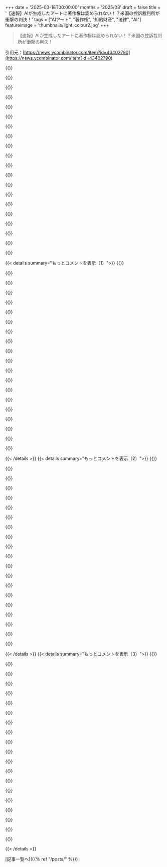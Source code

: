 +++
date = '2025-03-18T00:00:00'
months = '2025/03'
draft = false
title = '【速報】AIが生成したアートに著作権は認められない！？米国の控訴裁判所が衝撃の判決！'
tags = ["AIアート", "著作権", "知的財産", "法律", "AI"]
featureimage = 'thumbnails/light_colour2.jpg'
+++

> 【速報】AIが生成したアートに著作権は認められない！？米国の控訴裁判所が衝撃の判決！

引用元：[https://news.ycombinator.com/item?id=43402790](https://news.ycombinator.com/item?id=43402790)

{{<matomeQuote body="これって、写真撮った猿のケースとほぼ同じじゃん。あの写真、猿には著作権ないからパブリックドメインになったんだよね。カメラマンも撮ってないから著作権者じゃないし。アメリカの著作権局も、”人間の作品しか著作権保護されない。動物やAIが人間の手を借りずに作ったものはダメ”って言ってる。もし動物がエサにつられてカメラのシャッター押したら、それは人間の介入ってことになるかもね。AIも同じだと思う。AIは作者になれないけど、人間がAIに指示したり、AIが勝手に画像生成するコード書いたなら、その人間が作者ってこと。AIに著作権与えようとするのはテクノ未来主義の妄想だよ。AIに法的地位を与えるなんてさ。次はAIシャットダウンしたら殺人罪とか言い出すんじゃないの？マジ勘弁。" userName="wildzzz" createdAt="2025-03-18T18:50:31" color="#ff5733">}}

{{<matomeQuote body="マジありえないんだけど、あの人インドネシアまで行って、猿の生息地に入り込んで、猿に信用されて、三脚にカメラ立てて、猿が触れるようにして、顔のアップが撮れるようにフォーカスとか露出調整して…全部計算してやったのに、シャッター押してないってだけで著作権もらえないんだぜ？それなのに、スマホのカメラ適当に開いて、３回くらい回って、写ったものを撮るだけで著作権保護されるってどういうこと？" userName="mikehearn" createdAt="2025-03-18T19:05:07" color="">}}

{{<matomeQuote body="そんな難しくないって。<br>猿を別の人間と置き換えてみれば、「その人」が著作権を得られないのは明らかで、写真を撮った人が著作権を得る。人がいなければ著作権はない。AIも同じ。もし私が友人に「君の知識と経験を活かして絵を描いて」と頼んだら、友人が著作権を得る。友人をAIに置き換えると、著作権を譲渡できる人がいないので、著作権は存在しない。私が頼んだからといって、私に著作権が自動的に与えられるわけではない。" userName="tantalor" createdAt="2025-03-18T19:45:20" color="#45d325">}}

{{<matomeQuote body="観光地で自分のスマホで人に写真撮ってもらった場合、著作権は誰のもの？　Wikimediaの法的分析によると、それはケースバイケースらしいよ。[0]　それに、作者と著作権者は別物だしね。[0] https://meta.wikimedia.org/wiki/Wikilegal/Authorship_and_Cop..." userName="johnmaguire" createdAt="2025-03-18T19:58:09" color="">}}

{{<matomeQuote body="うわー、なんか色々とグレーゾーンが出てくるね。<br>スマホのカメラって、AIが色々画像処理して良くしてくれるじゃん。それって、今のスマホで撮った写真全部著作権保護されないってこと？<br>もし著作権保護されるとして、Img2ImgツールとかStable DiffusionとかPhotoshopでちょっと画像加工したらどうなるの？もう著作権保護されない？(別に攻撃とかじゃなくて、ただの疑問)" userName="davely" createdAt="2025-03-18T22:50:59" color="#45d325">}}

{{<matomeQuote body="簡単に言うと、ケース１は問題なし。ケース２は、元の画像に著作権があれば、AIで加工しても著作権は消えない。著作権局のガイダンス読むといいよ。AIを道具として使う場合と、AIがほとんど何もなしに画像を生成する場合の違いが詳しく書いてある。" userName="therealpygon" createdAt="2025-03-18T23:34:56" color="#45d325">}}

{{<matomeQuote body="＞”Minimal input” like pushing a button on a camera? Seems to me that is more minimal than some of the elaborate prompting it takes to get AI to output a desired image.<br>”Minimal input”ってカメラのシャッター押すこと？AIに指示出すより簡単じゃん。" userName="nightski" createdAt="2025-03-19T00:37:32" color="">}}

{{<matomeQuote body="写真に著作権があるのかどうか疑うべきじゃない？カメラって、人間が作った機械システムの結果でしょ。デジタル計算だけが特別で著作権を無効にするってのはおかしい。レンズの計算は違うって言うなら、議論は無意味になるよ。" userName="SiempreViernes" createdAt="2025-03-19T11:31:33" color="">}}

{{<matomeQuote body="Samsungの”SceneOptimizer”でAIが勝手に修正した月の写真の著作権は誰のもの？<br>https://www.reddit.com/r/Android/comments/11nzrb0/samsung_sp..." userName="michaelbuckbee" createdAt="2025-03-19T11:35:57" color="">}}

{{<matomeQuote body="うわ、最後の”写真”ヤバすぎ。<br>最近のスマホ、勝手に加工しないカメラがないのがマジで嫌。Pixelとかも不自然なフィルターかけるし。写真が台無しになるんだよね…撮り直しもできないのに。<br>(RAWで撮ればいいのは知ってるけど、全部現像する時間ないし、そうする必要ないはずなのに。RAWも加工済みの機種もあるし。)" userName="mubou" createdAt="2025-03-19T13:43:00" color="#785bff">}}

{{<matomeQuote body="スマホのセンサーってめっちゃ小さいから、RAWファイルそのままじゃ使い物にならないんだよね。光を全然キャッチできないんだもん。だから、今のところ写真の質を上げるにはセンサーを大きくするか、ソフトで何とかするしかない。みんなソフトを選んでるってわけ。加工の量を調整できたらいいよね。でも、ノイズだらけの写真が嫌なら、ある程度の加工は必要だよ。" userName="thewebguyd" createdAt="2025-03-19T14:59:13" color="">}}

{{<matomeQuote body="もっと面白い話があるんだけど、ドイツだと建物とかアート作品に著作権があるから、みんなが見れる場所に飾ってあっても、個人的な利用以外で写真を撮っちゃダメなんだって。" userName="mschuster91" createdAt="2025-03-19T10:34:32" color="#38d3d3">}}

{{<matomeQuote body="その判決からこの件に話を広げると、写真撮った観光客とかが著作権を持つことになるってことでしょ。なんか変な感じ。" userName="onemoresoop" createdAt="2025-03-18T21:52:34" color="">}}

{{<matomeQuote body="もしカメラを貸して、撮る人を決めたら、カメラ持ってる私が著作権を持つってこと？そんなわけないよね。" userName="elicksaur" createdAt="2025-03-18T22:56:44" color="">}}

{{<matomeQuote body="”撮る人を決めた”ってところが結構大事なんだよね。" userName="Dylan16807" createdAt="2025-03-19T00:28:30" color="">}}

{{<matomeQuote body="もし通りすがりの人に写真撮ってもらって、その人が実はAnsel Adamsだったらどうなるの？構図とか色々決めるだろうし、彼は最高の写真家の一人だし。" userName="sejje" createdAt="2025-03-19T06:21:46" color="#ff33a1">}}

{{<matomeQuote body="じゃあ、もし誰かに写真撮ってもらう時に「カメラを傾けて」って言ったら、私が著作権者になるけど、もし言わなくても勝手に傾けて撮ったら、私は著作権者じゃなくなるの？そういうこと？" userName="johnisgood" createdAt="2025-03-19T07:36:05" color="">}}

{{<matomeQuote body="人を介さずに、カメラをタイマーにセットして撮る場合を想像してみてよ。たとえば、1年間毎日太陽の軌跡を記録してanalemmaを作るとか。それって絶対に著作権に値するアート作品だよね？誰の物でもないの？それってマジでありえない。ルールをめちゃくちゃに作ってるようにしか思えない。電子システムには自律的なサブシステムがあるよね。それらをターゲットにして「機械がコンテンツを作った」って言える。人間が手計算でquaternion計算なんてしないし。人間が労力をかけたなら、自動化されてても著作権を持つべきだよ。それが嫌なら、誰も著作権を持つべきじゃない。" userName="echelon" createdAt="2025-03-18T22:45:40" color="#ff33a1">}}

{{<matomeQuote body="「誰も著作権を持つべきじゃない」が正解だと思う。著作権がなくなったらクリエイターが飢え死にするっていうのは大嘘。著作権で何時間も無駄にしてるんだから、著作権をみんなのものにすれば、クリエイターが生活できる方法を見つけられる。" userName="dcow" createdAt="2025-03-19T04:23:11" color="#ff5c5c">}}

{{<matomeQuote body="著作権がなくなったらクリエイターは絶対困るよ。" userName="iamacyborg" createdAt="2025-03-19T09:11:42" color="">}}

{{< details summary="もっとコメントを表示（1）">}}
{{<matomeQuote body="なんかデメリットとかあるんかな？" userName="Ray20" createdAt="2025-03-19T13:57:36" color="">}}

{{<matomeQuote body="＞観光地でスマホで写真撮ってもらう時って、誰が著作権持つんだろ？<br>頼んだからには、あんたとカメラマンの間には契約成立してるってこと。暗黙の了解で、写真の著作権はあんたのもので、カメラマンへの対価は「ありがとう」の一言、みたいな。<br>もしスマホ落としちゃって、全然知らない人が拾って写真撮ったら、その人が著作権持つって主張できるかもね。" userName="chii" createdAt="2025-03-19T06:02:31" color="">}}

{{<matomeQuote body="＞サルを人間に入れ替えたら、「その人」が著作権を得られないのは明白で、写真を撮った人が著作権を持つことになる。人がいなければ著作権は発生しない。<br>もしモデルさんとの撮影のために小道具とか全部用意して、自分がモデルやりたいから友達にシャッター押してもらった場合、友達が著作権持つことになるんか？" userName="acchow" createdAt="2025-03-18T21:07:14" color="">}}

{{<matomeQuote body="＞著作権を譲渡できる人がいないから、著作権は存在しない。<br>もしCI/CDパイプラインで、スクリプトがトリガーに基づいてソースコードを自動生成したら、そのコードって著作権保護されないの？マクロとかは？なんか納得いかないんだけど。" userName="NitpickLawyer" createdAt="2025-03-18T20:16:19" color="#45d325">}}

{{<matomeQuote body="この判決は間違ってると思うな。<br>コンパイラがAIを使ってバイトコードを最適化して、生成されたバイナリが著作権保護されなくなるなんてありえる？<br>コンパイラとかトランスパイラって、誰かが書いたとしても、出力されたバイナリの著作権はソースコードを書いた人が持つって判例があるじゃん。AIって、英語から画像を生成するコンパイラみたいなもんでしょ。" userName="bb88" createdAt="2025-03-18T21:56:47" color="#38d3d3">}}

{{<matomeQuote body="ドイツでは、AIが書いたコードは著作権保護されないらしい。パブリックドメインになるって弁護士から聞いた。顧客のためにソフトウェア書いて、すべての権利を譲渡する契約してたら大問題だよ。AIが書いたコードの権利は持ってないから譲渡できないじゃん。<br>マクロを作って、そのマクロが何かを生成する場合でも、完全にあなたが決定していればOK。" userName="tpm" createdAt="2025-03-18T21:49:52" color="#ff5c5c">}}

{{<matomeQuote body="誰かにお金払って絵を描いてもらったら、著作権は誰のもの？<br>AIにお金払って、指定通りに絵を描かせたら？" userName="bagels" createdAt="2025-03-18T20:01:18" color="">}}

{{<matomeQuote body="著作権はアーティストのものだよ。お金を払うだけじゃ著作権は譲渡されない。譲渡するには、アーティストが明示的に権利を譲渡する契約を結ぶ必要がある。これは雇用契約でよくあること。契約書を確認して、どこまでカバーされるか確認した方がいいよ。会社で作ったものはすべて会社の所有物になる契約もあるから。Californiaでは会社の設備と勤務時間中に作ったものだけ、みたいな法律があるけど、州によって違うからね。" userName="JamesLeonis" createdAt="2025-03-18T20:14:16" color="#ff5c5c">}}

{{<matomeQuote body="最初思ったのは、自分で作品を作らないアーティストのこと。現代アートのアーティストって、アシスタントに絵を描かせたり、彫刻させたり、インスタレーションさせたりしてるじゃん。昔の巨匠も、弟子が作った作品がクレジットされてたりするし。<br>でも、法律的には、サルはアシスタントとして「雇用」する人に著作権を譲渡する契約を結べないんだよね。<br>WarholのFactoryがアートを作ってたのもそうだし、AIが登場する前からジェネレーティブアートはあったけど、「所有権と信憑性への問いかけだ」って言われてた気がする。Damien Hirstの作品も、アシスタントが作ってても、著作権はHirstにあるって誰も疑わないでしょ。" userName="gdubs" createdAt="2025-03-18T21:49:41" color="#45d325">}}

{{<matomeQuote body="＞人間がコンピューターに画像の作成を指示した場合<br>作品の価値って問題があると思う。法律家じゃないからアレだけど、著作権保護されるには、作品に価値が必要だと思う。私にとって、価値って曖昧な言葉だけど（法律ではもっと明確かも）、もし私が「犬の絵を作って」って指示したら、ほとんどコンピューターがやってるじゃん。指示があいまいだと、インストラクターの価値にならないと思うんだ。" userName="tgv" createdAt="2025-03-18T19:01:46" color="">}}

{{<matomeQuote body="著作権なんて全部やめちゃえばいいんじゃないかな。だって、みんなが協力して作品を作り上げたりするのを邪魔してるだけじゃん？もしみんながロイヤリティを要求したら、LinuxとかWikipediaとか、科学研究はどうなるのさ？そもそも、こんなフォーラムで話せるわけないよね？" userName="visarga" createdAt="2025-03-18T20:07:19" color="#ff5c5c">}}

{{<matomeQuote body="＞コンピュータに画像を作るように指示した人とか、コンピュータが勝手に画像を生成するコードを書いた人がいるなら、その人が作者ってことになるんじゃない？<br>僕的には、その人はpromptの作者であって、画像の作者じゃないと思うな。画像を作ったのは、promptの作者だけじゃなくて、モデルが学習に使ったたくさんの画像の作者とか、モデル自体の作者もいるからね。" userName="oytis" createdAt="2025-03-18T20:44:54" color="">}}

{{<matomeQuote body="インスピレーションを受けたってだけで、作ったわけじゃないじゃん。著作権とか作者が誰かとかは置いといて、この考え方は重要な定義を考える上でちょっと単純化しすぎだと思うな。" userName="wruza" createdAt="2025-03-19T08:41:10" color="">}}

{{<matomeQuote body="今はされるんだな、これが。" userName="wruza" createdAt="2025-03-19T23:03:27" color="">}}

{{<matomeQuote body="インスピレーションって、誰かの作品から刺激を受けて、何か創造的なものが生まれることだと思うんだよね。でも、生成モデルの反応は、学習データとpromptで100％決まっちゃうから、人間のインスピレーションとは違うんじゃないかな。" userName="oytis" createdAt="2025-03-20T13:39:49" color="">}}

{{<matomeQuote body="ちょっと確認したいんだけど、もし一人の人間がAIモデルを作って学習させて、それで画像を生成させた場合、それは”人間の介入”ってことになって、その人が画像の作者になるってこと？<br>もしLLMを5人のグループで作って、そのうちの一人がpromptを入力したら？<br>そもそも、AIって誰かが作ってるんじゃないの？AIが、人間が作った道具じゃなくて、サルみたいな独立した存在として扱われるのはいつ？" userName="quadragenarian" createdAt="2025-03-18T19:00:38" color="#785bff">}}

{{<matomeQuote body="promptを入力した人が作者になるんじゃないかな。AdobeとかDellが、ツールやコンピュータを作ったからって、あなたの作品の所有権を主張できるわけじゃないでしょ。" userName="wildzzz" createdAt="2025-03-18T19:07:01" color="">}}

{{<matomeQuote body="同じことが写真にも言えるんじゃない？だって、画像を作ってるのはカメラでしょ？あなたは何もしてないじゃん。" userName="aydyn" createdAt="2025-03-18T19:25:56" color="">}}

{{<matomeQuote body="Nat Geoとか美術館にあるような写真を撮ってみればわかるけど、カメラだけじゃ無理だよ。カメラが全部やってるわけじゃないんだよ。" userName="johnmaguire" createdAt="2025-03-18T19:34:56" color="">}}

{{<matomeQuote body="この記事のタイトル、マジ広すぎじゃね？特にさ、著作権法的には、すべての作品はまず人間が作ったもんじゃないとダメって書いてあるんだよね。Dr. Thalerの申請では、AIのCreativity Machineが作者だってなってて、人間じゃないから却下されたんだって。Thalerの主張が弱すぎたんだよ。MidjourneyとかStable Diffusionで作った画像は、人間が書いたプロンプトが元になってるじゃん。完璧なプロンプトを作るのに時間かけた人はわかると思うけど、あれってクリエイティブな作業だし、人間の仕事だよ。img2imgも同じで、人間が撮った写真を使うんだから、AIは著作権のあるものを加工してるだけ。だから、全部じゃないけど、そういうAI作品は著作権があってもいいと思うな。" userName="ssalka" createdAt="2025-03-18T19:09:39" color="#38d3d3">}}


{{< /details >}}
{{< details summary="もっとコメントを表示（2）">}}
{{<matomeQuote body="Thalerって人が、わざと人間の介入なしでAIが作ったって主張してるんだよね。だから、今回の判決はAIツールとしての話じゃなくて、AIの擬人化についての話なんだよ。問題なのは、Midjourney使ったアーティストが著作権を認められなかったって話で、これはThalerの件とは全然別。" userName="creer" createdAt="2025-03-18T19:13:00" color="">}}

{{<matomeQuote body="＞Thalerって人が、わざと人間の介入なしでAIが作ったって主張してるんだよね。だから、今回の判決はAIツールとしての話じゃなくて、AIの擬人化についての話なんだよ。<br>これな、マジでヘボい策略だよ。こういうことするやつはよくいるけど、政府の一部を騙せたとしても、他の部署がそれに従う義務はないからね。" userName="Suppafly" createdAt="2025-03-19T17:45:37" color="">}}

{{<matomeQuote body="著作権を得ようとしたのが的外れだったとは思わないな。Thalerがやりたかったのは、AIに著作権を与えたかったんじゃない？Thalerじゃなくて。AIの擬人化とか、AIが出力したものを売るビジネスプランとか、知らんけど。AIツールとしての著作権とは関係ないよね。" userName="creer" createdAt="2025-03-19T19:22:59" color="">}}

{{<matomeQuote body="著作権局は最近、プロンプトだけじゃ著作権は得られないって判断したよ。どんなに細かくても、何回繰り返してもダメだって。プロンプトだけじゃ、人間が十分にコントロールしてるとは言えないんだって。AIモデルはプロンプトの指示に一貫して従わないし、プロンプトの隙間を勝手に埋めて、いろんなアウトプットを生成するからね。" userName="jarsin" createdAt="2025-03-18T19:24:47" color="#ff33a1">}}

{{<matomeQuote body="txt2imgについて考えてみると、AIが生成した画像ってさ:<br>・テキストプロンプト<br>・ネガティブプロンプト<br>・モデル<br>・モデルのシード<br>・LoRA<br>何が著作権で保護されるの？プロンプトのテキスト？それなら「リンゴを持った男」を著作権登録できることになるじゃん。全部まとめたもの？それってPhotoshopのワークフローを著作権登録するのと同じじゃん。" userName="dlivingston" createdAt="2025-03-19T02:52:20" color="#ff5c5c">}}

{{<matomeQuote body="プロンプトは、システムとは関係なく独立した文学作品だよ。テキストが十分に凝ってれば、著作権で保護されるのは当然。でも、生成された画像はまた別の話。" userName="gmueckl" createdAt="2025-03-19T14:27:03" color="">}}

{{<matomeQuote body="それってレシピみたいなもんだよね。レシピと著作権の関係は、アメリカでは法律でちゃんと決まってる。" userName="Kerrick" createdAt="2025-03-19T03:10:32" color="">}}

{{<matomeQuote body="レシピは機能的なものだから、著作権で保護されないんだよね。だから、レシピにはドラマチックなストーリーがついてるんだよ。まるごとコピーされたときに、著作権を主張できるように。" userName="mminer237" createdAt="2025-03-19T04:36:54" color="#38d3d3">}}

{{<matomeQuote body="それってマジでストーリーの理由なの？ミームでしか知らんかったけど、最初に読んだ時に調べたんだよね。私の言語ではまだ流行ってないけど。文化の違いだと思ってたわ。レシピにストーリーを入れるなんてありえないから、アメリカ人ちょっとどうかしてると思ってた。" userName="fnordian_slip" createdAt="2025-03-19T07:23:59" color="">}}

{{<matomeQuote body="それってマジでこの記事の理由なの？<br>いやいや、広告とかSEOのためでしょ。それに、多くの人がこういった話の感情的な部分が好きで、サイトに長く滞在したり、コメントしたり、また戻ってきたりするんだよね。" userName="Suppafly" createdAt="2025-03-19T17:47:26" color="">}}

{{<matomeQuote body="SEOのためだよね（昔はそうだった）。Google検索は”関連性の高い”テキストの壁が大好きで、すぐに本題に入るレシピサイトはペナルティを受けるんだよ。" userName="einr" createdAt="2025-03-19T10:24:17" color="#38d3d3">}}

{{<matomeQuote body="それって、レシピにたどり着くまでに広告をいっぱい見せるための縦の高さ稼ぎでもあるよね。" userName="kdamica" createdAt="2025-03-19T14:14:35" color="">}}

{{<matomeQuote body="プロンプトはトークン化されるから、数字の集まりみたいなもんだよ。<br>DJのイコライザー設定を著作権で保護できるって言うようなもんだ。" userName="AlienRobot" createdAt="2025-03-19T10:19:23" color="">}}

{{<matomeQuote body="AIが生成した画像をどうすれば著作権で保護できるか言ってるじゃん。設定を全部著作権で保護できるようにするべきだよ。その設定が完全に決定的な画像に変換できるなら、写真のネガフィルムを現像して紙に転写するのとなにが違うの？<br>＞”リンゴを持ってる男”を著作権保護できるってこと？<br>今でもそうだと思うよ。歌や詩のタイトルなら、そのフレーズで著作権取れるじゃん。" userName="tiborsaas" createdAt="2025-03-19T07:58:20" color="#ff33a1">}}

{{<matomeQuote body="＞今でもそうだと思うよ。歌や詩のタイトルなら、そのフレーズで著作権取れるじゃん。<br>それは違うよ。詩や歌のタイトルだからって、特定のフレーズの著作権は取れないよ。例えば、James Taylorの”There's something in the way she moves”とBeatlesの”Something”は同じフレーズで始まってるけど、Jamesは自分の曲の著作権を持ってて、George Harrisonの遺産も同じタイトルの曲の著作権を持ってる。George HarrisonがJames Taylorからパクったとしてもね。[1] [2] [3]" userName="seanhunter" createdAt="2025-03-19T13:21:08" color="#ff5c5c">}}

{{<matomeQuote body="どっちも著作権を持つ資格があるってこと？（そうあるべきだと思うけど）" userName="tiborsaas" createdAt="2025-03-19T16:42:52" color="">}}

{{<matomeQuote body="彼らが著作権を持ってるのはそれぞれの曲であって、フレーズじゃないから、フレーズの著作権を持てるって主張は間違いだよ。商標にはなれるけど、著作権は無理。" userName="seanhunter" createdAt="2025-03-19T17:24:55" color="#ff5733">}}

{{<matomeQuote body="ランダムな単語を生成するプログラムを書いた場合、その出力は著作権で保護できないけど、プログラム自体は保護できる。<br>同じように、プロンプトは著作権で保護されるけど、生成された出力は保護されない。" userName="GrinningFool" createdAt="2025-03-18T20:45:40" color="#38d3d3">}}

{{<matomeQuote body="個人的にはimg2imgが著作権保護されるかどうか見てみたい。著作権は人間が生成した部分に適用されるって理解してる。例えば、AIが生成したアートと人間が書いたキャプションで構成されたコミックの場合、キャプションは著作権保護されるけどアートはされない。著作権で保護された画像を変換したらどうなるの？元画像の著作権が適用されるの？もしそうなら、下手なスケッチを描いてimg2imgで変換して著作権を取得できるの？" userName="jjmarr" createdAt="2025-03-19T03:18:01" color="">}}

{{<matomeQuote body="ハンバーガーをミディアムレアで注文するのも、人間の創造性ってことになるのかな？" userName="__loam" createdAt="2025-03-18T23:21:42" color="">}}


{{< /details >}}
{{< details summary="もっとコメントを表示（3）">}}
{{<matomeQuote body="ロイターの記事の見出しの方が正確みたいだね（もしかしたら、ここに投稿された後に変わったのかも？）。残念ながら、広告ブロッカーが邪魔して、ちょっとしか見れなかったんだ。広告ブロックしてるからロイターが見せてくれなくてもいいんだけど、モバイルsafariを乗っ取るのは勘弁してほしい。" userName="bee_rider" createdAt="2025-03-18T21:19:04" color="">}}

{{<matomeQuote body="「continue without supporting us（支援せずに続ける）」をクリックすればいいよ。" userName="randomNumber7" createdAt="2025-03-18T22:13:39" color="">}}

{{<matomeQuote body="そのオプションが見当たらないんだ。" userName="bee_rider" createdAt="2025-03-18T23:45:08" color="">}}

{{<matomeQuote body="AIに画像を生成させたことがある人なら、それが「簡単」じゃないってわかるはず。良い画像を得るにはスキルが必要だし、プロンプト自体が人間の創造性だよ。生成されたものが人間によるものではないっていうのはどうかしてる。モデルはカメラみたいなツールにすぎないのに。" userName="swalsh" createdAt="2025-03-19T11:47:39" color="#45d325">}}

{{<matomeQuote body="良い判決だと思うよ。<br>AI生成ロゴだけを販売するウェブサイトを作って、自動化して毎日何百万ものロゴを生成するとする。<br>そして、自分のウェブサイトにあるロゴに似たロゴを使っている人がいないかウェブ全体を調べて、見つけたら著作権侵害だって言って金を要求するボットも作るんだ。<br>もっと想像力豊かな詐欺師なら、AIを使って著作権トロールする方法を見つけるだろうね。" userName="bogwog" createdAt="2025-03-18T18:50:12" color="#ff5733">}}

{{<matomeQuote body="著作権法：<br>著作権トロールが特許トロールほど一般的じゃない理由の一つは、著作権法では、独立して作成された作品は侵害にあたらないから。裁判で、実際に自分で作ったことを証明する必要があるかもしれないけど、ほとんどの陪審員は同情してくれると思うよ。「被告があなたの何百万ものロゴの巨大なライブラリを調べて、この特定の、かなりシンプルな標本を見つけ出したとでも思ってるんですか？」ってね。<br>あと、多くのロゴは「芸術的」とは言えないから、著作権の対象にならないことが多い。だから一般的に、ロゴは著作権訴訟よりも商標訴訟の対象になりやすいんだ。<br>商標法：<br>商標を主張するためには、そのマークを商業で使用している必要がある。だから、商業で使用されていないロゴのカタログは、商標の観点からは何の価値もない。" userName="regulation_d" createdAt="2025-03-18T19:44:19" color="#ff5733">}}

{{<matomeQuote body="+1<br>著作権は、製品よりもプロセスに関するもの。<br>だから、「クリーンルーム」実装は著作権法に違反しないんだ。<br>商標は、商業的な曖昧さに関するもの。" userName="paulddraper" createdAt="2025-03-19T23:38:26" color="#45d325">}}

{{<matomeQuote body="著作権トロールの手口は、たいてい陪審員の段階まで行かない。訴訟を起こさない代わりに金銭を要求したり、曖昧だけど一応合法なDMCAの削除要請を送ったりするのが主な手口だよ。" userName="foxyv" createdAt="2025-03-21T17:39:35" color="">}}

{{<matomeQuote body="法律が完全に首尾一貫しているのは素晴らしいね。この素晴らしい回答に+100。" userName="vitiral" createdAt="2025-03-19T02:06:20" color="">}}

{{<matomeQuote body="音楽でも同じことやればいいのにね。似たような音符がちょっと入ってるだけで金巻き上げてる既存の判例めっちゃあるじゃん。全然違うアーティストの曲なのに、ジャンルが同じってだけで負けた人もいるし。（https://abovethelaw.com/2018/03/blurred-lines-can-you-copy-a...）" userName="autoexec" createdAt="2025-03-18T20:19:54" color="">}}

{{<matomeQuote body="そんな想像力いらなくね？最初のステップに何のメリットがあるかわからん。AIで訴状を自動生成すれば？" userName="kopecs" createdAt="2025-03-18T19:00:41" color="">}}

{{<matomeQuote body="もしデタラメな手紙送ったら違法じゃん（たぶん）。でも、ちゃんとしたロゴ販売サイトがあって、コピーしたって言ってるロゴの商品ページに誘導して、AI生成アートの著作権を主張できたら、裁判になってもこっちが有利になるかも（たぶん）。弁護士じゃないからわからんけど。少なくとも、ちゃんとしたサイトがある方が脅迫状っぽく見える。" userName="bogwog" createdAt="2025-03-18T19:10:33" color="">}}

{{<matomeQuote body="そんな回りくどいことしなくても、スクロールするたびにありとあらゆるピクセルの組み合わせを生成するサイト作ればよくね？<br>もしくは、ロゴをパクってちょっと変えて公開して、訴訟起こすぞって脅す。" userName="robertlagrant" createdAt="2025-03-18T19:36:55" color="#ff5733">}}

{{<matomeQuote body="それいいね。<br>図書館（https://libraryofbabel.info）のロゴ版じゃん。" userName="bogwog" createdAt="2025-03-18T20:26:27" color="#ff33a1">}}

{{<matomeQuote body="＞Just set up a website that generates every combination of pixels as you scroll down it.<br>＞”スクロールするたびにありとあらゆるピクセルの組み合わせを生成するサイト作ればよくね？”<br>マジかよ。それが終わる頃には、ひいひい孫（甘く見ても）がその影響に対処することになるだろうね。" userName="johnnyanmac" createdAt="2025-03-18T22:36:59" color="">}}

{{<matomeQuote body="どうせ詐欺師は、ロゴは全部人間がデザインしたって主張するよ。" userName="amelius" createdAt="2025-03-18T19:47:22" color="">}}

{{<matomeQuote body="今のロイターの記事の見出しは、”US appeals court rejects copyrights for AI-generated art lacking 'human' creator”（アメリカの控訴裁判所は、”人間のクリエイター”がいないAI生成アートの著作権を否定）だよ。こっちの記事より正確じゃん。<br>この裁判は、悪質な見出しを書く人以外にとっては時間の無駄だったね。<br>原告は著作権申請書の著者の欄に自分の「創造物」だって書いたんだもん。そりゃ、著作権認められないのは当然だよ。控訴審で、ソフトウェアを使って自分が作成者だって主張しようとしたみたいだけど、著作権局に言ってないから考慮されないって書いてある。" userName="kemitchell" createdAt="2025-03-18T22:18:15" color="#785bff">}}

{{<matomeQuote body="くだらないけどよくあること。ちゃんと法律用語を定める必要があるね。<br>でも、意見が一致してるわけじゃないみたいだよ。" userName="johnnyanmac" createdAt="2025-03-18T22:39:25" color="">}}

{{<matomeQuote body="判決文読んでみたら？<br>ここで定めることは何もないよ。著作権局は登録を拒否、審査会も支持、地裁も支持、3人の控訴裁判所の判事も支持。反対意見なし。" userName="kemitchell" createdAt="2025-03-19T00:29:09" color="#ff5c5c">}}

{{<matomeQuote body="AI使ったって言わなきゃバレないんじゃね？どうやって証明するんだろ？Photoshopみたいなグラフィックソフトで作った作品も著作権ないってこと？AIの定義って何？定義がないと、この判決は意味不明じゃん。基準がないんだから、成り立たないんじゃない？" userName="iamleppert" createdAt="2025-03-18T19:01:44" color="">}}


{{< /details >}}


[記事一覧へ]({{% ref "/posts/" %}})
